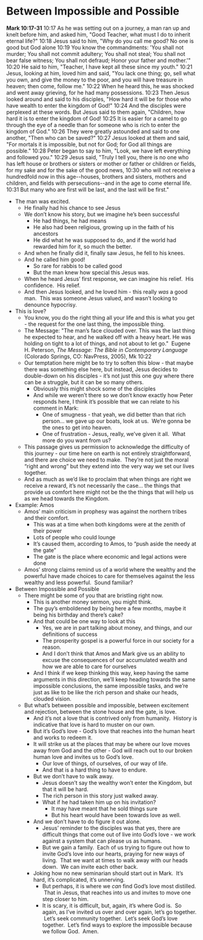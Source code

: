 # Between Impossible and Possible

**Mark 10:17-31**
10:17 As he was setting out on a journey, a man ran up and knelt before him, and asked him, "Good Teacher, what must I do to inherit eternal life?"
10:18 Jesus said to him, "Why do you call me good? No one is good but God alone
10:19 You know the commandments: 'You shall not murder; You shall not commit adultery; You shall not steal; You shall not bear false witness; You shall not defraud; Honor your father and mother.'"
10:20 He said to him, "Teacher, I have kept all these since my youth."
10:21 Jesus, looking at him, loved him and said, "You lack one thing; go, sell what you own, and give the money to the poor, and you will have treasure in heaven; then come, follow me."
10:22 When he heard this, he was shocked and went away grieving, for he had many possessions.
10:23 Then Jesus looked around and said to his disciples, "How hard it will be for those who have wealth to enter the kingdom of God!"
10:24 And the disciples were perplexed at these words. But Jesus said to them again, "Children, how hard it is to enter the kingdom of God!
10:25 It is easier for a camel to go through the eye of a needle than for someone who is rich to enter the kingdom of God."
10:26 They were greatly astounded and said to one another, "Then who can be saved?"
10:27 Jesus looked at them and said, "For mortals it is impossible, but not for God; for God all things are possible."
10:28 Peter began to say to him, "Look, we have left everything and followed you."
10:29 Jesus said, "Truly I tell you, there is no one who has left house or brothers or sisters or mother or father or children or fields, for my sake and for the sake of the good news,
10:30 who will not receive a hundredfold now in this age--houses, brothers and sisters, mothers and children, and fields with persecutions--and in the age to come eternal life.
10:31 But many who are first will be last, and the last will be first."

* The man was excited.
	* He finally had his chance to see Jesus
	* We don’t know his story, but we imagine he’s been successful
		* He had things, he had means
		* He also had been religious, growing up in the faith of his ancestors
		* He did what he was supposed to do, and if the world had rewarded him for it, so much the better.
	* And when he finally did it, finally saw Jesus, he fell to his knees.
	* And he called him good!
		* So rare for rabbis to be called good
		* But the man knew how special this Jesus was.
	* When he heard Jesus’ first response, we can imagine his relief.  His confidence.  His relief.
	* And then Jesus looked, and he loved him - this really _was_ a good man.  This was someone Jesus valued, and wasn’t looking to denounce hypocrisy.  
* This is love?
	* You know, you do the right thing all your life and this is what you get - the request for the one last thing, the impossible thing.
	* The Message: "The man’s face clouded over. This was the last thing he expected to hear, and he walked off with a heavy heart. He was holding on tight to a lot of things, and not about to let go."  Eugene H. Peterson, _The Message: The Bible in Contemporary Language_ (Colorado Springs, CO: NavPress, 2005), Mk 10:22
	* Our temptation here might be to try to soften this blow - that maybe there was something else here, but instead, Jesus decides to double-down on his disciples - it’s not just this one guy where there can be a struggle, but it can be so many others.
		* Obviously this might shock some of the disciples
		* And while we weren’t there so we don’t know exactly how Peter responds here, I think it’s possible that we can relate to his comment in Mark:
			* One of smugness - that yeah, we did better than that rich person… we gave up our boats, look at us.  We’re gonna be the ones to get into heaven.
			* One of frustration - Jesus, really, we’ve given it all.  What more do you want from us?
	* This passage gives us permission to acknowledge the difficulty of this journey - our time here on earth is not entirely straightforward, and there are choice we need to make.  They’re not just the moral “right and wrong” but they extend into the very way we set our lives together.
	* And as much as we’d like to proclaim that when things are right we receive a reward, it’s not necessarily the case… the things that provide us comfort here might not be the the things that will help us as we head towards the Kingdom.  
* Example: Amos
	* Amos’ main criticism in prophesy was against the northern tribes and their comfort.
		* This was at a time when both kingdoms were at the zenith of their power
		* Lots of people who could lounge 
		* It’s caused them, according to Amos, to “push aside the needy at the gate”
		* The gate is the place where economic and legal actions were done
	* Amos’ strong claims remind us of a world where the wealthy and the powerful have made choices to care for themselves against the less wealthy and less powerful.  Sound familiar?
* Between Impossible and Possible
	* There might be some of you that are bristling right now.
		* This is another money sermon, you might think.
		* The guy’s emboldened by being here a few months, maybe it being his birthday and there’s cake?
		* And that could be one way to look at this
			* Yes, we are in part talking about money, and things, and our definitions of success
			* The prosperity gospel is a powerful force in our society for a reason.  
			* And I don’t think that Amos and Mark give us an ability to excuse the consequences of our accumulated wealth and how we are able to care for ourselves
		* And I think if we keep thinking this way, keep having the same arguments in this direction, we’ll keep heading towards the same impossible conclusions, the same impossible tasks, and we’re just as like to be like the rich person and shake our heads, clouded vision.
	* But what’s between possible and impossible, between excitement and rejection, between the stone house and the gate, is love.
		* And it’s not a love that is contrived only from humanity.  History is indicative that love is hard to muster on our own.
		* But it’s God’s love - God’s love that reaches into the human heart and works to redeem it.
		* It will strike us at the places that may be where our love moves away from God and the other - God will reach out to our broken human love and invites us to God’s love.
			* Our love of things, of ourselves, of our way of life.
			* And that is a hard thing to have to endure.
		* But we don’t have to walk away.
			* Jesus doesn’t say the wealthy won’t enter the Kingdom, but that it will be hard.
			* The rich person in this story just walked away.
			* What if he had taken him up on his invitation?
				* It may have meant that he sold things sure
				* But his heart would have been towards love as well.
		* And we don’t have to do figure it out alone.
			* Jesus’ reminder to the disciples was that yes, there are difficult things that come out of live into God’s love - we work against a system that can please us as humans.  
			* But we gain a family.  Each of us trying to figure out how to invite God’s love into our hearts, praying for new ways of living.  That we want at times to walk away with our heads down.  We can invite each other back.
		* Joking how no new seminarian should start out in Mark.  It’s hard, it’s complicated, it’s unnerving.
			* But perhaps, it is where we _can_ find God’s love most distilled.  That in Jesus, that reaches into us and invites to move one step closer to him.
			* It is scary, it is difficult, but, again, it’s where God is.  So again, as I’ve invited us over and over again, let’s go together.  Let’s seek community together.  Let’s seek God’s love together.  Let’s find ways to explore the impossible because we follow God.  Amen.
